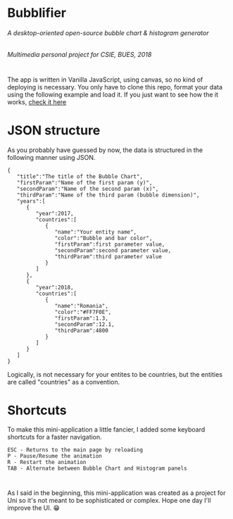 # Bubblifier
###### A desktop-oriented open-source bubble chart & histogram generator
###### Multimedia personal project for CSIE, BUES, 2018
#
The app is written in Vanilla JavaScript, using canvas, so no kind of deploying is necessary.
You only have to clone this repo, format your data using the following example and load it.
If you just want to see how the it works, [check it here](https://axbg.github.io/bubblifier/)

# JSON structure
As you probably have guessed by now, the data is structured in the following manner using JSON.
```
{
   "title":"The title of the Bubble Chart",
   "firstParam":"Name of the first param (y)",
   "secondParam":"Name of the second param (x)",
   "thirdParam":"Name of the third param (bubble dimension)",
   "years":[
      {
         "year":2017,
         "countries":[
            {
               "name":"Your entity name",
               "color":"Bubble and bar color",
               "firstParam":first parameter value,
               "secondParam":second parameter value,
               "thirdParam":third parameter value
            }
         ]
      },
      {
         "year":2018,
         "countries":[
            {
               "name":"Romania",
               "color":"#FF7F0E",
               "firstParam":1.3,
               "secondParam":12.1,
               "thirdParam":4800
            }
         ]
      }
   ]
}
```
Logically, is not necessary for your entites to be countries, but the entities are called "countries" as a convention.

# Shortcuts
To make this mini-application a little fancier, I added some keyboard shortcuts for a faster navigation.
```
ESC - Returns to the main page by reloading
P - Pause/Resume the animation
R - Restart the animation
TAB - Alternate between Bubble Chart and Histogram panels
```
#
As I said in the beginning, this mini-application was created as a project for Uni so it's not meant to be sophisticated or complex.
Hope one day I'll improve the UI. 😁
